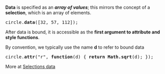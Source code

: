 <b>Data</b> is specified as an ***array of values***; this mirrors the concept of a <b>selection</b>, which is an array 
of elements.
<pre>
circle.<b>data</b>([32, 57, 112]);
</pre>

After data is bound, it is accessible as the **first argument to attribute and style functions**. 

By convention, we typically use the name <b>d</b> to refer to bound data

<pre>
circle.<b>attr</b>("r", <b>function</b>(d) { <b>return Math.sqrt</b>(d); });
</pre>

More at [Selections data](https://github.com/mbostock/d3/wiki/Selections#data)
